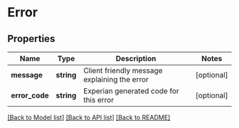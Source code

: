 # Error

## Properties
Name | Type | Description | Notes
------------ | ------------- | ------------- | -------------
**message** | **string** | Client friendly message explaining the error | [optional] 
**error_code** | **string** | Experian generated code for this error | [optional] 

[[Back to Model list]](../README.md#documentation-for-models) [[Back to API list]](../README.md#documentation-for-api-endpoints) [[Back to README]](../README.md)


